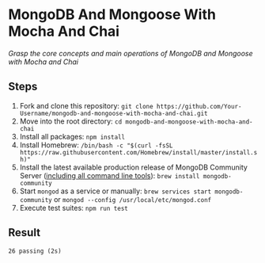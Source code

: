 # MongoDB And Mongoose With Mocha And Chai

_Grasp the core concepts and main operations of MongoDB and Mongoose with Mocha and Chai_

## Steps

1. Fork and clone this repository: `git clone https://github.com/Your-Username/mongodb-and-mongoose-with-mocha-and-chai.git`
2. Move into the root directory: `cd mongodb-and-mongoose-with-mocha-and-chai`
3. Install all packages: `npm install`
4. Install Homebrew: `/bin/bash -c "$(curl -fsSL https://raw.githubusercontent.com/Homebrew/install/master/install.sh)"`
5. Install the latest available production release of MongoDB Community Server ([including all command line tools](https://docs.mongodb.com/manual/reference/program/)): `brew install mongodb-community`
6. Start `mongod` as a service or manually: `brew services start mongodb-community` or `mongod --config /usr/local/etc/mongod.conf`
7. Execute test suites: `npm run test`

## Result

```
26 passing (2s)
```
